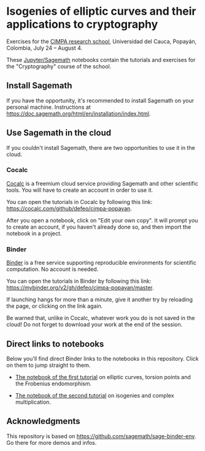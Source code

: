 # Isogenies of elliptic curves and their applications to cryptography

Exercises for the [CIMPA research
school](http://www.rnta.eu/Popayan2023/), Universidad del Cauca,
Popayán, Colombia, July 24 – August 4.

These [Jupyter/Sagemath](https://www.sagemath.org/) notebooks contain
the tutorials and exercises for the "Cryptography" course of the
school.

## Install Sagemath

If you have the opportunity, it's recommended to install Sagemath on
your personal machine. Instructions at
<https://doc.sagemath.org/html/en/installation/index.html>.

## Use Sagemath in the cloud

If you couldn't install Sagemath, there are two opportunities to use
it in the cloud.

### Cocalc

[Cocalc](https://cocalc.com/) is a freemium cloud service providing
Sagemath and other scientific tools.  You will have to create an
account in order to use it.

You can open the tutorials in Cocalc by following this link:
<https://cocalc.com/github/defeo/cimpa-popayan>.

After you open a notebook, click on "Edit your own copy". It will
prompt you to create an account, if you haven't already done so, and
then import the notebook in a project.

### Binder

[Binder](https://mybinder.org/) is a free service supporting
reproducible environments for scientific computation. No account is
needed.

You can open the tutorials in Binder by following this link:
<https://mybinder.org/v2/gh/defeo/cimpa-popayan/master>.

If launching hangs for more than a minute, give it another try by
reloading the page, or clicking on the link again.

Be warned that, unlike in Cocalc, whatever work you do is not saved in
the cloud! Do not forget to download your work at the end of the
session.

## Direct links to notebooks

Below you'll find direct Binder links to the notebooks in this
repository.  Click on them to jump straight to them.

- [The notebook of the first tutorial](https://mybinder.org/v2/gh/defeo/cimpa-popayan/master?labpath=2023-08-01-popayan.ipynb) on elliptic curves, torsion points and the Frobenius endomorphism.

- [The notebook of the second tutorial](https://mybinder.org/v2/gh/defeo/cimpa-popayan/master?labpath=2023-08-02-popayan.ipynb) on isogenies and complex multiplication.

## Acknowledgments

This repository is based on <https://github.com/sagemath/sage-binder-env>.
Go there for more demos and infos.
